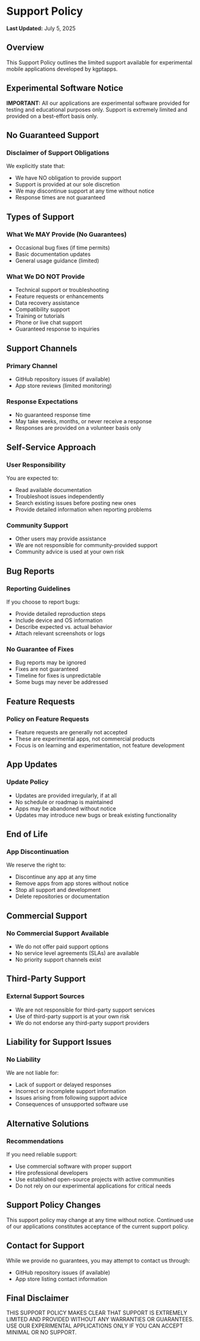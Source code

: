 # Support Policy

**Last Updated:** July 5, 2025

## Overview

This Support Policy outlines the limited support available for experimental mobile applications developed by kgptapps.

## Experimental Software Notice

**IMPORTANT:** All our applications are experimental software provided for testing and educational purposes only. Support is extremely limited and provided on a best-effort basis only.

## No Guaranteed Support

### Disclaimer of Support Obligations
We explicitly state that:
- We have NO obligation to provide support
- Support is provided at our sole discretion
- We may discontinue support at any time without notice
- Response times are not guaranteed

## Types of Support

### What We MAY Provide (No Guarantees)
- Occasional bug fixes (if time permits)
- Basic documentation updates
- General usage guidance (limited)

### What We DO NOT Provide
- Technical support or troubleshooting
- Feature requests or enhancements
- Data recovery assistance
- Compatibility support
- Training or tutorials
- Phone or live chat support
- Guaranteed response to inquiries

## Support Channels

### Primary Channel
- GitHub repository issues (if available)
- App store reviews (limited monitoring)

### Response Expectations
- No guaranteed response time
- May take weeks, months, or never receive a response
- Responses are provided on a volunteer basis only

## Self-Service Approach

### User Responsibility
You are expected to:
- Read available documentation
- Troubleshoot issues independently
- Search existing issues before posting new ones
- Provide detailed information when reporting problems

### Community Support
- Other users may provide assistance
- We are not responsible for community-provided support
- Community advice is used at your own risk

## Bug Reports

### Reporting Guidelines
If you choose to report bugs:
- Provide detailed reproduction steps
- Include device and OS information
- Describe expected vs. actual behavior
- Attach relevant screenshots or logs

### No Guarantee of Fixes
- Bug reports may be ignored
- Fixes are not guaranteed
- Timeline for fixes is unpredictable
- Some bugs may never be addressed

## Feature Requests

### Policy on Feature Requests
- Feature requests are generally not accepted
- These are experimental apps, not commercial products
- Focus is on learning and experimentation, not feature development

## App Updates

### Update Policy
- Updates are provided irregularly, if at all
- No schedule or roadmap is maintained
- Apps may be abandoned without notice
- Updates may introduce new bugs or break existing functionality

## End of Life

### App Discontinuation
We reserve the right to:
- Discontinue any app at any time
- Remove apps from app stores without notice
- Stop all support and development
- Delete repositories or documentation

## Commercial Support

### No Commercial Support Available
- We do not offer paid support options
- No service level agreements (SLAs) are available
- No priority support channels exist

## Third-Party Support

### External Support Sources
- We are not responsible for third-party support services
- Use of third-party support is at your own risk
- We do not endorse any third-party support providers

## Liability for Support Issues

### No Liability
We are not liable for:
- Lack of support or delayed responses
- Incorrect or incomplete support information
- Issues arising from following support advice
- Consequences of unsupported software use

## Alternative Solutions

### Recommendations
If you need reliable support:
- Use commercial software with proper support
- Hire professional developers
- Use established open-source projects with active communities
- Do not rely on our experimental applications for critical needs

## Support Policy Changes

This support policy may change at any time without notice. Continued use of our applications constitutes acceptance of the current support policy.

## Contact for Support

While we provide no guarantees, you may attempt to contact us through:
- GitHub repository issues (if available)
- App store listing contact information

## Final Disclaimer

THIS SUPPORT POLICY MAKES CLEAR THAT SUPPORT IS EXTREMELY LIMITED AND PROVIDED WITHOUT ANY WARRANTIES OR GUARANTEES. USE OUR EXPERIMENTAL APPLICATIONS ONLY IF YOU CAN ACCEPT MINIMAL OR NO SUPPORT.
